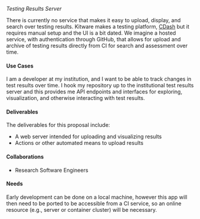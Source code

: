 _Testing Results Server_

There is currently no service that makes it easy to upload, display, and search over testing results. 
Kitware makes a testing platform, [CDash](https://www.kitware.com/cdash/project/about.html) but it requires manual setup and the UI is a bit dated. We imagine a hosted service, with authentication through GitHub, that allows for upload and archive of testing results directly from CI for search and assessment over time.

#### Use Cases

I am a developer at my institution, and I want to be able to track changes in test results over time. I hook my repository up to the institutional test results
server and this provides me API endpoints and interfaces for exploring, visualization, and otherwise interacting with test results.


#### Deliverables

The deliverables for this proposal include:

* A web server intended for uploading and visualizing results
* Actions or other automated means to upload results


#### Collaborations

* Research Software Engineers

#### Needs

Early development can be done on a local machine, however this app will then need to be ported to be accessible from a CI service, so an online resource (e.g., server or container cluster) will be necessary.


